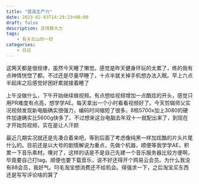 ```yaml
---
title: "提高生产力"
date: 2023-02-03T14:29:23+08:00
draft: false 
description: 还得靠大力
tags: 
    - 有关北山的一切
categories: 
    - 日记
---
```

这两天都是很规律，虽然今天睡了懒觉。感觉是昨天健身环玩的太累了，练的我有点神情恍惚了都。不过还是尽量早睡了，十点半就关掉手机想办法入眠。早上六点半起床之后感觉好困好累就接着睡了

上午没做什么，下午开始继续做视频。有点想给视频增加一点酷炫的开头，感觉只用PR难度有点高，想学学AE。每天拿出一个小时看看视频好了。今天剪辑师父实况视频发现新电脑确实很强力，编码时间缩短了很多。8核5700x加上3080的硬件加速确实比5600g快多了。不过想来这台电脑去年双十一就配出来了，到现在才开始剪视频，实在是让人汗颜

最近几期实况就还是先凑合着来吧，等到后面了考虑像纯黑一样加炫酷的片头片尾什么的。目前还是以大号的剧情解说为重点，先做个机器，顺便等我学学AE，积累一下音乐素材。噢对了，这样的话是不是自己先建一个音乐服务器比较方便啊，毕竟要自己打tag。顺便也要下载音乐，说不好还得开个网易云会员。为什么我没有88会员，我好气。叼毛淘宝想消费还不给机会。得强求一下，之后淘宝买东西还是写写评论啥的算了
